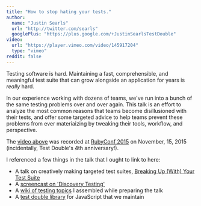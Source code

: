 ```yaml
---
title: "How to stop hating your tests."
author:
  name: "Justin Searls"
  url: "http://twitter.com/searls"
  googlePlus: "https://plus.google.com/+JustinSearlsTestDouble"
video:
  url: "https://player.vimeo.com/video/145917204"
  type: "vimeo"
reddit: false
---
```


Testing software is hard. Maintaining a fast, comprehensible, and meaningful test
suite that can grow alongside an application for years is *really* hard.

In our experience working with dozens of teams, we've run into a bunch of the
same testing problems over and over again. This talk is an effort to analyze the
most common reasons that teams become disillusioned with their tests, and offer
some targeted advice to help teams prevent these problems from ever
materiaizing by tweaking their tools, workflow, and perspective.

The [video above](https://vimeo.com/145917204) was recorded at
[RubyConf 2015](http://rubyconf.org) on November, 15, 2015 (incidentally, Test
Double's 4th anniversary!).

I referenced a few things in the talk that I ought to link to here:

* A talk on creatively making targeted test suites,
[Breaking Up (With) Your Test Suite](http://blog.testdouble.com/posts/2014-05-25-breaking-up-with-your-test-suite)
* A [screencast on 'Discovery Testing'](http://blog.testdouble.com/posts/2015-09-10-how-i-use-test-doubles)
* A [wiki of testing topics](http://github.com/testdouble/contributing-tests/wiki)
I assembled while preparing the talk
* A [test double library](http://github.com/testdouble/testdouble.js) for JavaScript
that we maintain
